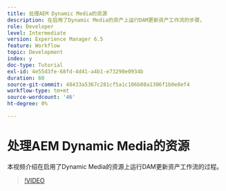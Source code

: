 ```yaml
---
title: 处理AEM Dynamic Media的资源
description: 在启用了Dynamic Media的资产上运行DAM更新资产工作流的步骤。
role: Developer
level: Intermediate
version: Experience Manager 6.5
feature: Workflow
topic: Development
index: y
doc-type: Tutorial
exl-id: 4e55d3fe-68fd-4d41-a4b1-e73290e0934b
duration: 60
source-git-commit: 48433a5367c281cf5a1c106b08a1306f1b0e8ef4
workflow-type: tm+mt
source-wordcount: '46'
ht-degree: 0%

---
```


# 处理AEM Dynamic Media的资源

本视频介绍在启用了Dynamic Media的资源上运行DAM更新资产工作流的过程。

>[!VIDEO](https://video.tv.adobe.com/v/335456?quality=12&learn=on)
